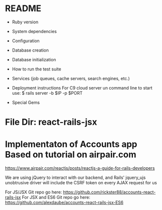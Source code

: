 # README


* Ruby version

* System dependencies

* Configuration

* Database creation

* Database initialization

* How to run the test suite

* Services (job queues, cache servers, search engines, etc.)

* Deployment instructions
For C9 cloud server un command line to start use:
$ rails server -b $IP -p $PORT

* Special Gems

# File Dir: react-rails-jsx

# Implementaton of Accounts app Based on tutorial on airpair.com
https://www.airpair.com/reactjs/posts/reactjs-a-guide-for-rails-developers

We are using jQuery to interact with our backend, and Rails' jquery_ujs unobtrusive driver will include the CSRF token on every AJAX request for us


For JS/JSX Git repo go here: https://github.com/rickster88/accounts-react-rails-jsx
For JSX and ES6 Git repo go here: https://github.com/alexdaube/accounts-react-rails-jsx-ES6
